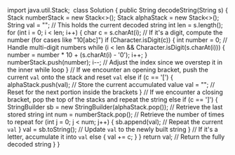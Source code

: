 import java.util.Stack;
​
class Solution {
public String decodeString(String s) {
Stack<Integer> numberStack = new Stack<>();
Stack<String> alphaStack = new Stack<>();
String val = ""; // This holds the current decoded string
int len = s.length();
for (int i = 0; i < len; i++) {
char c = s.charAt(i);
// If it's a digit, compute the number (for cases like "10[abc]")
if (Character.isDigit(c)) {
int number = 0;
// Handle multi-digit numbers
while (i < len && Character.isDigit(s.charAt(i))) {
number = number * 10 + (s.charAt(i) - '0');
i++;
}
numberStack.push(number);
i--; // Adjust the index since we overstep it in the inner while loop
}
// If we encounter an opening bracket, push the current `val` onto the stack and reset `val`
else if (c == '[') {
alphaStack.push(val); // Store the current accumulated value
val = ""; // Reset for the next portion inside the brackets
}
// If we encounter a closing bracket, pop the top of the stacks and repeat the string
else if (c == ']') {
StringBuilder sb = new StringBuilder(alphaStack.pop()); // Retrieve the last stored string
int num = numberStack.pop(); // Retrieve the number of times to repeat
for (int j = 0; j < num; j++) {
sb.append(val); // Repeat the current `val`
}
val = sb.toString(); // Update `val` to the newly built string
}
// If it's a letter, accumulate it into `val`
else {
val += c;
}
}
return val; // Return the fully decoded string
}
}
​